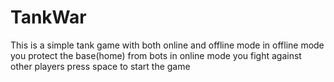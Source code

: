 # TankWar
This is a simple tank game with both online and offline mode
in offline mode you protect the base(home) from bots
in online mode you fight against other players
press space to start the game
